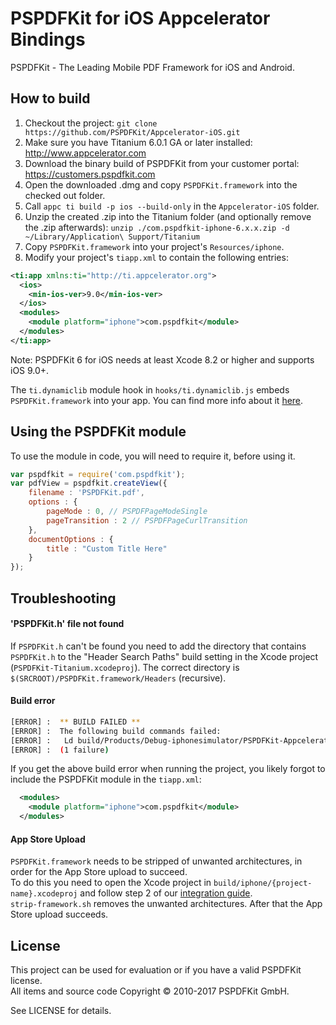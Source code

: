PSPDFKit for iOS Appcelerator Bindings
======================================

PSPDFKit - The Leading Mobile PDF Framework for iOS and Android.

## How to build

1. Checkout the project: `git clone https://github.com/PSPDFKit/Appcelerator-iOS.git`
2. Make sure you have Titanium 6.0.1 GA or later installed: http://www.appcelerator.com
3. Download the binary build of PSPDFKit from your customer portal: https://customers.pspdfkit.com
4. Open the downloaded .dmg and copy `PSPDFKit.framework` into the checked out folder.
5. Call `appc ti build -p ios --build-only` in the `Appcelerator-iOS` folder.
6. Unzip the created .zip into the Titanium folder (and optionally remove the .zip afterwards): 
`unzip ./com.pspdfkit-iphone-6.x.x.zip -d ~/Library/Application\ Support/Titanium`
7. Copy `PSPDFKit.framework` into your project's `Resources/iphone`.
8. Modify your project's `tiapp.xml` to contain the following entries:

```xml
<ti:app xmlns:ti="http://ti.appcelerator.org">
  <ios>
    <min-ios-ver>9.0</min-ios-ver>
  </ios>
  <modules>
    <module platform="iphone">com.pspdfkit</module>
  </modules>
</ti:app>
```

Note: PSPDFKit 6 for iOS needs at least Xcode 8.2 or higher and supports iOS 9.0+.

The `ti.dynamiclib` module hook in `hooks/ti.dynamiclib.js` embeds `PSPDFKit.framework` into your app. 
You can find more info about it [here](https://jira.appcelerator.org/browse/TIMOB-20557).

## Using the PSPDFKit module

To use the module in code, you will need to require it, before using it.

```js
var pspdfkit = require('com.pspdfkit');
var pdfView = pspdfkit.createView({
    filename : 'PSPDFKit.pdf',
    options : {
        pageMode : 0, // PSPDFPageModeSingle
        pageTransition : 2 // PSPDFPageCurlTransition
    },
    documentOptions : {
        title : "Custom Title Here"
    }
});
```

## Troubleshooting

#### 'PSPDFKit.h' file not found

If `PSPDFKit.h` can't be found you need to add the directory that contains `PSPDFKit.h` to the "Header Search Paths" build setting in the Xcode project (`PSPDFKit-Titanium.xcodeproj`). The correct directory is `$(SRCROOT)/PSPDFKit.framework/Headers` (recursive).

#### Build error

```bash
[ERROR] :  ** BUILD FAILED **
[ERROR] :  The following build commands failed:
[ERROR] :   Ld build/Products/Debug-iphonesimulator/PSPDFKit-Appcelerator.app/PSPDFKit-Appcelerator normal x86_64
[ERROR] :  (1 failure)
```

If you get the above build error when running the project, you likely forgot to include the PSPDFKit module in the `tiapp.xml`:

```xml
  <modules>
    <module platform="iphone">com.pspdfkit</module>
  </modules>
```

#### App Store Upload

`PSPDFKit.framework` needs to be stripped of unwanted architectures, in order for the App Store upload to succeed.  
To do this you need to open the Xcode project in `build/iphone/{project-name}.xcodeproj` and follow step 2 of our [integration guide](https://pspdfkit.com/guides/ios/current/getting-started/integrating-pspdfkit/#toc_integrating-the-dynamic-framework).  
`strip-framework.sh` removes the unwanted architectures. After that the App Store upload succeeds.

## License

This project can be used for evaluation or if you have a valid PSPDFKit license.  
All items and source code Copyright © 2010-2017 PSPDFKit GmbH.

See LICENSE for details.
